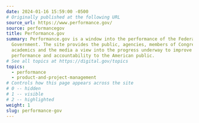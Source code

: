 ```yaml
---
date: 2024-01-16 15:59:00 -0500
# Originally published at the following URL
source_url: https://www.performance.gov/
source: performancegov
title: Performance.gov
summary: Performance.gov is a window into the performance of the Federal
  Government. The site provides the public, agencies, members of Congress,
  academics and the media a view into the progress underway to improve
  performance and accountability to the American public.
# See all topics at https://digital.gov/topics
topics:
  - performance
  - product-and-project-management
# Controls how this page appears across the site
# 0 -- hidden
# 1 -- visible
# 2 -- highlighted
weight: 1
slug: performance-gov
---
```

